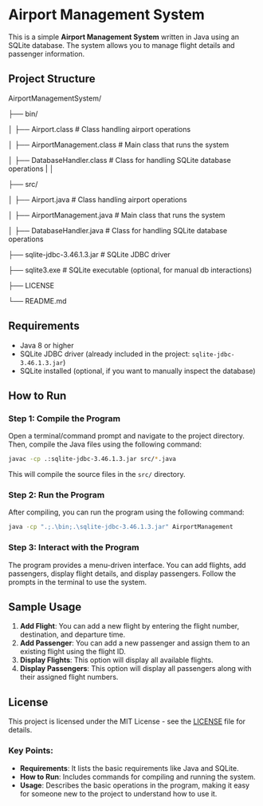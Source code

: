 # Airport Management System

This is a simple **Airport Management System** written in Java using an SQLite database. The system allows you to manage flight details and passenger information.



## Project Structure

AirportManagementSystem/

├── bin/

│   ├── Airport.class                # Class handling airport operations

│   ├── AirportManagement.class       # Main class that runs the system

│   ├── DatabaseHandler.class         # Class for handling SQLite database operations
|
│

├── src/

│   ├── Airport.java                # Class handling airport operations

│   ├── AirportManagement.java       # Main class that runs the system

│   ├── DatabaseHandler.java         # Class for handling SQLite database operations

├── sqlite-jdbc-3.46.1.3.jar         # SQLite JDBC driver

├── sqlite3.exe                      # SQLite executable (optional, for manual db interactions)

├── LICENSE

└── README.md

## Requirements

- Java 8 or higher
- SQLite JDBC driver (already included in the project: `sqlite-jdbc-3.46.1.3.jar`)
- SQLite installed (optional, if you want to manually inspect the database)

## How to Run

### Step 1: Compile the Program

Open a terminal/command prompt and navigate to the project directory. Then, compile the Java files using the following command:

```bash
javac -cp .:sqlite-jdbc-3.46.1.3.jar src/*.java
```

This will compile the source files in the `src/` directory.

### Step 2: Run the Program

After compiling, you can run the program using the following command:

```bash
java -cp ".;.\bin;.\sqlite-jdbc-3.46.1.3.jar" AirportManagement
```

### Step 3: Interact with the Program

The program provides a menu-driven interface. You can add flights, add passengers, display flight details, and display passengers. Follow the prompts in the terminal to use the system.

## Sample Usage

1. **Add Flight**: You can add a new flight by entering the flight number, destination, and departure time.
2. **Add Passenger**: You can add a new passenger and assign them to an existing flight using the flight ID.
3. **Display Flights**: This option will display all available flights.
4. **Display Passengers**: This option will display all passengers along with their assigned flight numbers.

## License

This project is licensed under the MIT License - see the [LICENSE](LICENSE) file for details.



### Key Points:

- **Requirements**: It lists the basic requirements like Java and SQLite.
- **How to Run**: Includes commands for compiling and running the system.
- **Usage**: Describes the basic operations in the program, making it easy for someone new to the project to understand how to use it.


